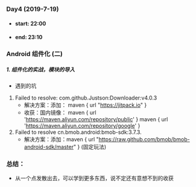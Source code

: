 ### Day4  (2019-7-19)
- #### start: 22:00
- #### end: 23:10
### Android 组件化 (二)
##### 1. 组件化的实战，模块的导入
- 遇到的坑
1. Failed to resolve: com.github.Justson:Downloader:v4.0.3
    - 解决方案：添加： maven { url "https://jitpack.io" }
    - 收获：国内镜像： maven { url 'https://maven.aliyun.com/repository/public' }
                     maven { url 'https://maven.aliyun.com/repository/google' }
2. Failed to resolve cn.bmob.android:bmob-sdk:3.7.3.
    - 解决方案：添加：maven { url "https://raw.github.com/bmob/bmob-android-sdk/master" } (固定玩法)
### 总结：
- 从一个点发散出去，可以学到更多东西，说不定还有意想不到的收获

